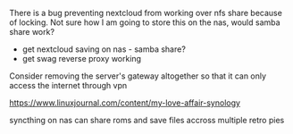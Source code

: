 
There is a bug preventing nextcloud from working over nfs share because of locking. Not sure how I am going to store this on the nas, would samba share work?

- get nextcloud saving on nas - samba share?
- get swag reverse proxy working

Consider removing the server's gateway altogether so that it can only access the internet through vpn

https://www.linuxjournal.com/content/my-love-affair-synology


syncthing on nas can share roms and save files accross multiple retro pies